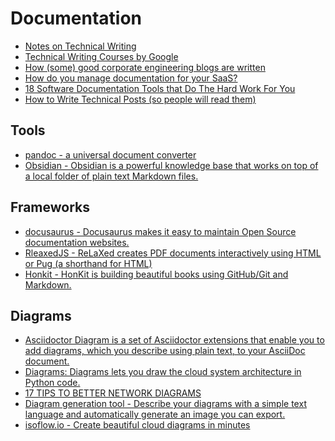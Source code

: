 # Documentation
- [Notes on Technical Writing](https://mkaz.blog/misc/notes-on-technical-writing/)
- [Technical Writing Courses by Google](https://developers.google.com/tech-writing)
- [How (some) good corporate engineering blogs are written](https://danluu.com/corp-eng-blogs/)
- [How do you manage documentation for your SaaS?](https://www.indiehackers.com/post/how-do-you-manage-documentation-for-your-saas-1fdb9985bc)
- [18 Software Documentation Tools that Do The Hard Work For You](https://www.process.st/software-documentation/)
- [How to Write Technical Posts (so people will read them)](https://reasonablypolymorphic.com/blog/writing-technical-posts/)

## Tools
- [pandoc - a universal document converter](https://pandoc.org/)
- [Obsidian - Obsidian is a powerful knowledge base that works on top of
a local folder of plain text Markdown files.](https://obsidian.md/)

## Frameworks

- [docusaurus - Docusaurus makes it easy to maintain Open Source documentation websites.](https://docusaurus.io/docs/en/installation)
- [RleaxedJS - ReLaXed creates PDF documents interactively using HTML or Pug (a shorthand for HTML)](https://github.com/RelaxedJS/ReLaXed)
- [Honkit - HonKit is building beautiful books using GitHub/Git and Markdown.](https://github.com/honkit/honkit)

## Diagrams
- [Asciidoctor Diagram is a set of Asciidoctor extensions that enable you to add diagrams, which you describe using plain text, to your AsciiDoc document.](https://asciidoctor.org/docs/asciidoctor-diagram/)
- [Diagrams: Diagrams lets you draw the cloud system architecture in Python code.](https://diagrams.mingrammer.com/)
- [17 TIPS TO BETTER NETWORK DIAGRAMS](http://networkdiagram101.com/)
- [Diagram generation tool - Describe your diagrams with a simple text language and automatically generate an image you can export.](https://www.diagram.codes/)
- [isoflow.io - Create beautiful cloud diagrams in minutes](https://isoflow.io/)
